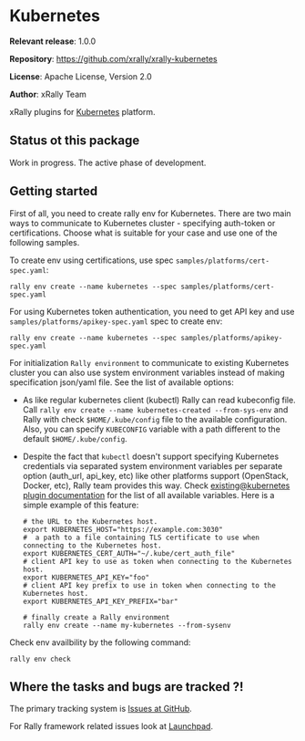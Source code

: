 # Kubernetes

__Relevant release__: 1.0.0

__Repository__: <https://github.com/xrally/xrally-kubernetes>

__License__: Apache License, Version 2.0

__Author__: xRally Team

xRally plugins for [Kubernetes](https://kubernetes.io/) platform.

## Status ot this package

Work in progress. The active phase of development.

## Getting started

First of all, you need to create rally env for Kubernetes. There are two main
ways to communicate to Kubernetes cluster - specifying auth-token or
certifications. Choose what is suitable for your case and use one of the
following samples.

To create env using certifications, use spec `samples/platforms/cert-spec.yaml`:

```console
rally env create --name kubernetes --spec samples/platforms/cert-spec.yaml
```

For using Kubernetes token authentication, you need to get API key and use
`samples/platforms/apikey-spec.yaml` spec to create env:

```console
rally env create --name kubernetes --spec samples/platforms/apikey-spec.yaml
```

For initialization `Rally environment` to communicate to existing Kubernetes
cluster you can also use system environment variables instead of making
specification json/yaml file. See the list of available options:

* As like regular kubernetes client (kubectl) Rally can read kubeconfig file.
  Call `rally env create --name kubernetes-created --from-sys-env` and Rally
  with check `$HOME/.kube/config` file to the available configuration. Also,
  you can specify `KUBECONFIG` variable with a path different to the default
  `$HOME/.kube/config`.

* Despite the fact that `kubectl` doesn't support specifying Kubernetes
  credentials via separated system environment variables per separate option
  (auth_url, api_key, etc) like other platforms support (OpenStack, Docker,
  etc), Rally team provides this way. Check [existing@kubernetes plugin documentation](https://xrally.org/plugins/kubernetes/plugins/#existing-platform)
  for the list of all available variables. Here is a simple example of this feature:

  ```console
  # the URL to the Kubernetes host.
  export KUBERNETES_HOST="https://example.com:3030"
  #  a path to a file containing TLS certificate to use when connecting to the Kubernetes host.
  export KUBERNETES_CERT_AUTH="~/.kube/cert_auth_file"
  # client API key to use as token when connecting to the Kubernetes host.
  export KUBERNETES_API_KEY="foo"
  # client API key prefix to use in token when connecting to the Kubernetes host.
  export KUBERNETES_API_KEY_PREFIX="bar"

  # finally create a Rally environment
  rally env create --name my-kubernetes --from-sysenv
  ```
Check env availbility by the following command:

```console
rally env check
```

## Where the tasks and bugs are tracked ?!

The primary tracking system is
[Issues at GitHub](https://github.com/xrally/xrally-kubernetes/issues).

For Rally framework related issues look at
[Launchpad](https://bugs.launchpad.net/rally).
